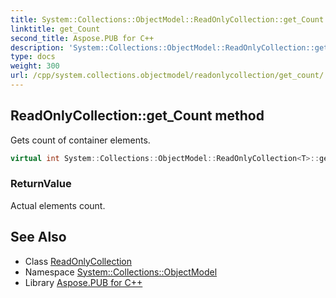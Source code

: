 ```yaml
---
title: System::Collections::ObjectModel::ReadOnlyCollection::get_Count method
linktitle: get_Count
second_title: Aspose.PUB for C++
description: 'System::Collections::ObjectModel::ReadOnlyCollection::get_Count method. Gets count of container elements in C++.'
type: docs
weight: 300
url: /cpp/system.collections.objectmodel/readonlycollection/get_count/
---
```

## ReadOnlyCollection::get_Count method


Gets count of container elements.

```cpp
virtual int System::Collections::ObjectModel::ReadOnlyCollection<T>::get_Count() const override
```


### ReturnValue

Actual elements count.

## See Also

* Class [ReadOnlyCollection](../)
* Namespace [System::Collections::ObjectModel](../../)
* Library [Aspose.PUB for C++](../../../)
